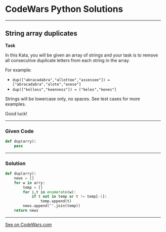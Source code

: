 # CodeWars Python Solutions

---

## String array duplicates


**Task**

In this Kata, you will be given an array of strings and your task is to remove all consecutive duplicate letters from each string in the array.

For example:

- `dup(["abracadabra","allottee","assessee"]) = ["abracadabra","alote","asese"]`
- `dup(["kelless","keenness"]) = ["keles","kenes"]`

Strings will be lowercase only, no spaces. See test cases for more examples.

Good luck!

---

### Given Code


```python
def dup(arry):
    pass
```

---

### Solution


```python
def dup(arry):
    news = []
    for w in arry:
        temp = []
        for i,t in enumerate(w):
            if t not in temp or t != temp[-1]:
                temp.append(t)
        news.append("".join(temp))
    return news
```

---


[See on CodeWars.com](https://www.codewars.com/kata/59f08f89a5e129c543000069)
